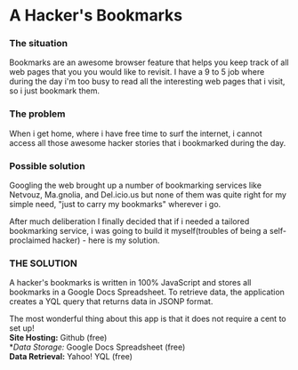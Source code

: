 # A Hacker's Bookmarks

### The situation

Bookmarks are an awesome browser feature that helps you keep track of all web pages that you you would like to revisit. I have a 9 to 5 job where during the day i'm too busy to read all the interesting web pages that i visit, so i just bookmark them.

### The problem
When i get home, where i have free time to surf the internet, i cannot access all those awesome hacker stories that i bookmarked during the day.

### Possible solution

Googling the web brought up a number of bookmarking services like Netvouz, Ma.gnolia, and Del.icio.us but none of them was quite right for my simple need, "just to carry my bookmarks" wherever i go.

After much deliberation I finally decided that if i needed a tailored bookmarking service, i was going to build it myself(troubles of being a self-proclaimed hacker) - here is my solution.

### THE SOLUTION

A hacker's bookmarks is written in 100% JavaScript and stores all bookmarks in a Google Docs Spreadsheet. To retrieve data, the application creates a YQL query that returns data in JSONP format.

The most wonderful thing about this app is that it does not require a cent to set up!    
**Site Hosting:** Github (free)   
**Data Storage:* Google Docs Spreadsheet (free)   
**Data Retrieval:** Yahoo! YQL (free)   